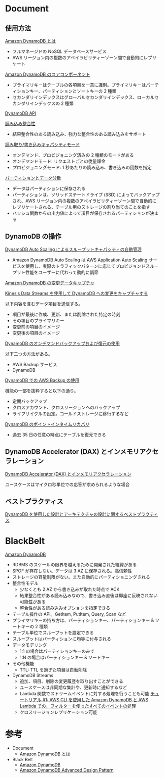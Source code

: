 # Document

## 使用方法

[Amazon DynamoDB とは](https://docs.aws.amazon.com/ja_jp/amazondynamodb/latest/developerguide/Introduction.html)

* フルマネージドの NoSQL データベースサービス
* AWS リージョン内の複数のアベイラビリティーゾーン間で自動的にレプリケート


[Amazon DynamoDB のコアコンポーネント](https://docs.aws.amazon.com/ja_jp/amazondynamodb/latest/developerguide/HowItWorks.CoreComponents.html)

* プライマリキーはテーブルの各項目を一意に識別。プライマリキーはパーティションキー、パーティションとソートキーの 2 種類
* セカンダリインデックスはグローバルセカンダリインデックス、ローカルセカンダリインデックスの 2 種類


[DynamoDB API](https://docs.aws.amazon.com/ja_jp/amazondynamodb/latest/developerguide/HowItWorks.API.html)


[読み込み整合性](https://docs.aws.amazon.com/ja_jp/amazondynamodb/latest/developerguide/HowItWorks.ReadConsistency.html)

* 結果整合性のある読み込み、強力な整合性のある読み込みをサポート


[読み取り/書き込みキャパシティモード](https://docs.aws.amazon.com/ja_jp/amazondynamodb/latest/developerguide/HowItWorks.ReadWriteCapacityMode.html)

* オンデマンド、プロビジョニング済みの 2 種類のモードがある
* オンデマンドモード: リクエストごとの従量課金
* プロビジョニングモード: 1 秒あたりの読み込み、書き込みの回数を指定


[パーティションとデータ分散](https://docs.aws.amazon.com/ja_jp/amazondynamodb/latest/developerguide/HowItWorks.Partitions.html)

* データはパーティションに保存される
* パーティションは、ソリッドステートドライブ (SSD) によってバックアップされ、AWS リージョン内の複数のアベイラビリティーゾーン間で自動的にレプリケートされる、テーブル用のストレージの割り当てのことを指す
* ハッシュ関数からの出力値によって項目が保存されるパーティションが決まる


## DynamoDB の操作

[DynamoDB Auto Scaling によるスループットキャパシティの自動管理](https://docs.aws.amazon.com/ja_jp/amazondynamodb/latest/developerguide/AutoScaling.html)

* Amazon DynamoDB Auto Scaling は AWS Application Auto Scaling サービスを使用し、実際のトラフィックパターンに応じてプロビジョンドスループット性能をユーザーに代わって動的に調節


[Amazon DynamoDB の変更データキャプチャ](https://docs.aws.amazon.com/ja_jp/amazondynamodb/latest/developerguide/streamsmain.html)

[Kinesis Data Streams を使用して DynamoDB への変更をキャプチャする](https://docs.aws.amazon.com/ja_jp/amazondynamodb/latest/developerguide/kds.html)

以下内容を含むデータ項目を送信する。
* 項目が最後に作成、更新、または削除された特定の時刻
* その項目のプライマリキー
* 変更前の項目のイメージ
* 変更後の項目のイメージ


[DynamoDB のオンデマンドバックアップおよび復元の使用](https://docs.aws.amazon.com/ja_jp/amazondynamodb/latest/developerguide/BackupRestore.html)

以下二つの方法がある。
* AWS Backup サービス
* DynamoDB


[DynamoDB での AWS Backup の使用](https://docs.aws.amazon.com/ja_jp/amazondynamodb/latest/developerguide/backuprestore_HowItWorksAWS.html)

機能の一部を抜粋すると以下の通り。
* 定期バックアップ
* クロスアカウント、クロスリージョンへのバックアップ
* ライフサイクルの設定。コールドストレージに移行するなど


[DynamoDB のポイントインタイムリカバリ](https://docs.aws.amazon.com/ja_jp/amazondynamodb/latest/developerguide/PointInTimeRecovery.html)

* 過去 35 日の任意の時点にテーブルを復元できる


## DynamoDB Accelerator (DAX) とインメモリアクセラレーション

[DynamoDB Accelerator (DAX) とインメモリアクセラレーション](https://docs.aws.amazon.com/ja_jp/amazondynamodb/latest/developerguide/DAX.html)

ユースケースはマイクロ秒単位での応答が求められるような場合


## ベストプラクティス

[DynamoDB を使用した設計とアーキテクチャの設計に関するベストプラクティス](https://docs.aws.amazon.com/ja_jp/amazondynamodb/latest/developerguide/best-practices.html)



# BlackBelt

[Amazon DynamoDB](https://pages.awscloud.com/rs/112-TZM-766/images/20170809_AWS-BlackBelt-DynamoDB_rev.pdf)

* RDBMS のスケールの限界を越えるために開発された経緯がある
* SPOF が存在しない。データは 3 AZ に保存される。高信頼性
* ストレージの容量制限がない。また自動的にパーティショニングされる
* 整合性モデル
  * 少なくとも 2 AZ から書き込みが取れた時点で ACK
  * 結果整合性がある読み込みなので、書き込み直後は即座に反映されない可能性がある
  * 整合性がある読み込みオプションを指定できる
* テーブル操作の API。GetItem, PutItem, Query, Scan など
* プライマリキーの持ち方は、パーティションキー、パーティションキー & ソートキーの 2 種類
* テーブル単位でスループットを設定できる
* スループットはパーティションに均等に付与される
* データモデリング
  * 1:1 の場合はパーティションキーのみで
  * 1:N の場合はパーティションキー & ソートキー
* その他機能
  * TTL: TTL を過ぎた項目は自動削除
* DynamoDB Streams
  * 追加、項目、削除の変更履歴を取り出すことができる
  * ユースケースは非同期な集計や、更新時に通知するなど
  * Lambda 関数でストリームイベントに対する処理を行うことも可能 [チュートリアル #1: AWS CLI を使用した Amazon DynamoDB と AWS Lambda での、フィルターを使ったすべてのイベントの処理](https://docs.aws.amazon.com/ja_jp/amazondynamodb/latest/developerguide/Streams.Lambda.Tutorial.html)
  * クロスリージョンレプリケーション可能



# 参考

* Document
  * [Amazon DynamoDB とは](https://docs.aws.amazon.com/ja_jp/amazondynamodb/latest/developerguide/Introduction.html)
* Black Belt
  * [Amazon DynamoDB](https://pages.awscloud.com/rs/112-TZM-766/images/20170809_AWS-BlackBelt-DynamoDB_rev.pdf)
  * [Amazon DynamoDB Advanced Design Pattern](https://pages.awscloud.com/rs/112-TZM-766/images/20181225_AWS-BlackBelt_DynamoDB_rev.pdf)


